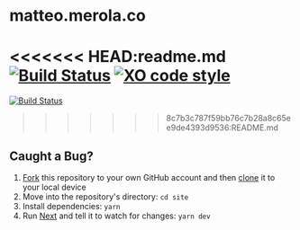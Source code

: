 # matteo.merola.co

<<<<<<< HEAD:readme.md
[![Build Status](https://travis-ci.org/mattmezza/site.svg?branch=master)](https://travis-ci.org/mattmezza/site)
[![XO code style](https://img.shields.io/badge/code_style-XO-5ed9c7.svg)](https://github.com/sindresorhus/xo)
=======
[![Build Status](https://circleci.com/gh/leo/site.svg?&style=shield)](https://circleci.com/gh/leo/site)
>>>>>>> 8c7b3c787f59bb76c7b28a8c65ee9de4393d9536:README.md

## Caught a Bug?

1. [Fork](https://help.github.com/articles/fork-a-repo/) this repository to your own GitHub account and then [clone](https://help.github.com/articles/cloning-a-repository/) it to your local device
2. Move into the repository's directory: `cd site`
3. Install dependencies: `yarn`
4. Run [Next](https://github.com/zeit/next.js) and tell it to watch for changes: `yarn dev`

